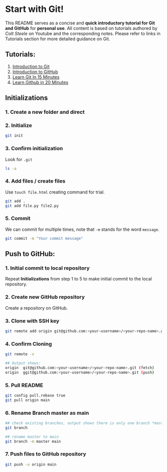 # Start with Git!
This README serves as a concise and **quick introductory tutorial for Git and GitHub** for **personal use**. All content is based on tutorials authored by *Colt Steele* on Youtube and the corresponding notes. Please refer to links in Tutorials section for more detailed guidance on Git.

## Tutorials:
1. [Introduction to Git](https://videotutorials.notion.site/Introduction-to-Git-ac396a0697704709a12b6a0e545db049#e0920693bebe4ffd94e973d60bd3f6b4)
2. [Introduction to GitHub](https://videotutorials.notion.site/Introduction-to-GitHub-202af6f64bbd4299b15f238dcd09d2a7)
3. [Learn Git In 15 Minutes](https://www.youtube.com/watch?v=USjZcfj8yxE)
4. [Learn Github in 20 Minutes](https://www.youtube.com/watch?v=nhNq2kIvi9s)

## Initializations

### 1. Create a new folder and direct
### 2. Initialize
```bash
git init
```
### 3. Confirm initialization
Look for `.git`
```bash
ls -a
```
### 4. Add files / create files
Use `touch file.html` creating command for trial.
```bash
git add .
git add file.py file2.py
```
### 5. Commit 
We can commit for multiple times, note that `-m` stands for the word `message`.
```bash
git commit -m "Your commit message"
```

## Push to GitHub:
### 1. Initial commit to local repository
Repeat **Initializations** from step 1 to 5 to make initial commit to the local repository.
### 2. Create new GitHub repository
Create a repository on GitHub.
### 3. Clone with SSH key
```bash
git remote add origin git@github.com:<your-username>/<your-repo-name>.git
```
### 4. Confirm Cloning
```bash
git remote -v

## Output shows:
origin	git@github.com:<your-username>/<your-repo-name>.git (fetch)
origin	ggit@github.com:<your-username>/<your-repo-name>.git (push)
```
### 5. Pull README 
```bash
git config pull.rebase true
git pull origin main
```
### 6. Rename Branch master as main
```bash
## check existing branches, output shows there is only one branch *master
git branch

## rename master to main
git branch -m master main
```
### 7. Push files to GitHub repository
```bash
git push -u origin main
```

